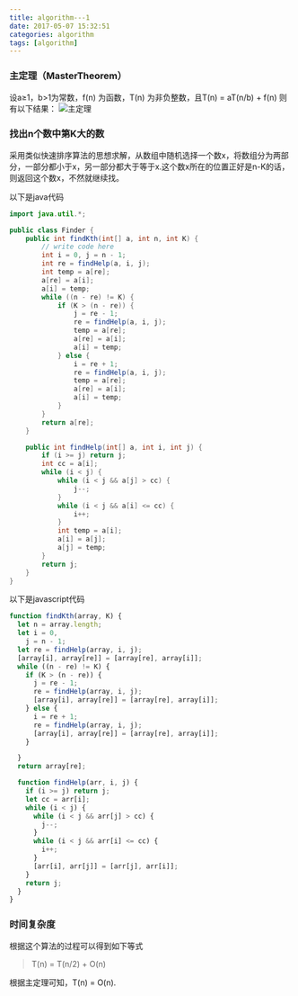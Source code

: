 ```yaml
---
title: algorithm---1
date: 2017-05-07 15:32:51
categories: algorithm
tags: [algorithm]
---
```

###  主定理（MasterTheorem）

设a≥1，b>1为常数，f(n) 为函数，T(n) 为非负整数，且T(n) = aT(n/b) + f(n) 则有以下结果：
![主定理](http://omoi0oliz.bkt.clouddn.com/algorithm.png)

###  找出n个数中第K大的数

采用类似快速排序算法的思想求解，从数组中随机选择一个数x，将数组分为两部分，一部分都小于x，另一部分都大于等于x.这个数x所在的位置正好是n-K的话，则返回这个数x，不然就继续找。

以下是java代码
``` java
import java.util.*;

public class Finder {
    public int findKth(int[] a, int n, int K) {
        // write code here
        int i = 0, j = n - 1;
        int re = findHelp(a, i, j);
        int temp = a[re];
        a[re] = a[i];
        a[i] = temp;
        while ((n - re) != K) {
            if (K > (n - re)) {
                j = re - 1;
                re = findHelp(a, i, j);
                temp = a[re];
                a[re] = a[i];
                a[i] = temp;
            } else {
                i = re + 1;
                re = findHelp(a, i, j);
                temp = a[re];
                a[re] = a[i];
                a[i] = temp;
            }
        }
        return a[re];
    }

    public int findHelp(int[] a, int i, int j) {
        if (i >= j) return j;
        int cc = a[i];
        while (i < j) {
            while (i < j && a[j] > cc) {
                j--;
            }
            while (i < j && a[i] <= cc) {
                i++;
            }
            int temp = a[i];
            a[i] = a[j];
            a[j] = temp;
        }
        return j;
    }
}

```

以下是javascript代码
``` javascript
function findKth(array, K) {
  let n = array.length;
  let i = 0,
    j = n - 1;
  let re = findHelp(array, i, j);
  [array[i], array[re]] = [array[re], array[i]];
  while ((n - re) != K) {
    if (K > (n - re)) {
      j = re - 1;
      re = findHelp(array, i, j);
      [array[i], array[re]] = [array[re], array[i]];
    } else {
      i = re + 1;
      re = findHelp(array, i, j);
      [array[i], array[re]] = [array[re], array[i]];
    }

  }
  return array[re];

  function findHelp(arr, i, j) {
    if (i >= j) return j;
    let cc = arr[i];
    while (i < j) {
      while (i < j && arr[j] > cc) {
        j--;
      }
      while (i < j && arr[i] <= cc) {
        i++;
      }
      [arr[i], arr[j]] = [arr[j], arr[i]];
    }
    return j;
  }
}
```

###  时间复杂度

根据这个算法的过程可以得到如下等式

>T(n) = T(n/2) + O(n)

根据主定理可知，T(n) = O(n).